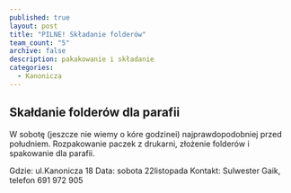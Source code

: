 ```yaml
---
published: true
layout: post
title: "PILNE! Składanie folderów"
team_count: "5"
archive: false
description: pakakowanie i składanie
categories: 
  - Kanonicza
---
```


## Skałdanie folderów dla parafii

W sobotę (jeszcze nie wiemy o kóre godzinei) najprawdopodobniej przed południem.
Rozpakowanie paczek z drukarni, złożenie folderów i spakowanie dla parafii.

Gdzie: ul.Kanonicza 18
Data: sobota 22listopada
Kontakt: Sulwester Gaik, telefon 691 972 905
